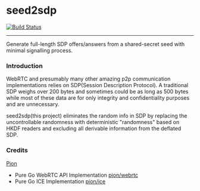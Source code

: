 # seed2sdp
[![Build Status](https://travis-ci.com/Gaukas/seed2sdp.svg?branch=master)](https://travis-ci.com/Gaukas/seed2sdp)

---

Generate full-length SDP offers/answers from a shared-secret seed with minimal signalling process.

### Introduction

WebRTC and presumably many other amazing p2p communication implementations relies on SDP(Session Description Protocol). A traditional SDP weighs over 200 bytes and sometimes could be as long as 500 bytes while most of these data are for only integrity and confidentiality purposes and are unnecessary.

seed2sdp(this project) eliminates the random info in SDP by replacing the uncontrollable randomness with deterministic "randomness" based on HKDF readers and excluding all derivable information from the deflated SDP.

### Credits

[Pion](https://pion.ly/)
- Pure Go WebRTC API Implementation [pion/webrtc](https://github.com/pion/webrtc)
- Pure Go ICE Implementation [pion/ice](https://github.com/pion/ice)